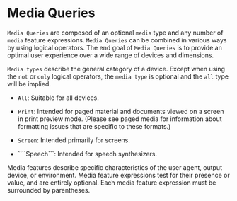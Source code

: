 # Media Queries

```Media Queries``` are composed of an optional ```media``` type and any number of ```media``` feature expressions. ```Media Queries``` can be combined in various ways by using logical operators. The end goal of ```Media Queries``` is to provide an optimal user experience over a wide range of devices and dimensions.

```Media types``` describe the general category of a device. Except when using the ```not``` or ```only``` logical operators, the ```media type``` is optional and the ```all``` type will be implied.

- ```All```: Suitable for all devices.

- ```Print```: Intended for paged material and documents viewed on a screen in print preview mode. (Please see paged media for information about formatting issues that are specific to these formats.)

- ```Screen```: Intended primarily for screens.

- ````Speech```: Intended for speech synthesizers.

Media features describe specific characteristics of the user agent, output device, or environment. Media feature expressions test for their presence or value, and are entirely optional. Each media feature expression must be surrounded by parentheses.